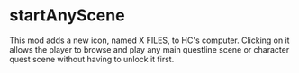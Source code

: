 # startAnyScene
This mod adds a new icon, named X FILES, to HC's computer. Clicking on it allows the player to browse and play any main questline scene or character quest scene without having to unlock it first.
